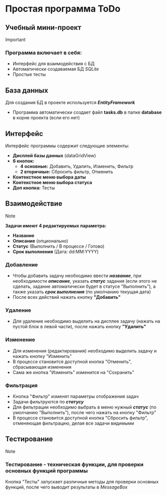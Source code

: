 # Простая программа ToDo

## Учебный мини-проект

> [!IMPORTANT]
> ### Программа включает в себя:
> * Интерфейс для взаимодействия с БД
> * Автоматически создаваемая БД *SQLite*
> * Простые тесты
## База данных
Для создания БД в проекте используется ***EntityFramework***
* Программа автоматически создает файл **tasks.db** в папке **database** в корне проекта (если его нет)
## Интерфейс
Интерфейс программы содержит следующие элементы:
* **Дисплей базы данных** (dataGridView)
* **6 кнопок:**
  * **4 основные:** Добавить, Удалить, Изменить, Фильтр
  * **2 вторичные:** Сбросить фильтр, Отменить
* **Контекстное меню выбора даты**
* **Контекстное меню выбора статуса**
* **Доп кнопка:** Тесты

## Взаимодействие
> [!NOTE]
> **Задачи имеют 4 редактируемых параметра:**
> * **Название**
> * **Описание** (опционально)
> * **Статус** (Выполнить / В процессе / Готово)
> * **Срок выполнения** (Дата: dd:MM:YYYY)
### Добавление
* Чтобы добавить задачу необходимо ввести ***название***, при необходимости ***описание***, указать ***статус*** задания (если этого не сделать, задание автоматически будет в статусе "Выполнить"), а также указать ***срок выполнения*** (по умолчанию текущая дата)
* После всех действий нажать кнопку **"Добавить"**
### Удаление
* Для удаление необходимо выделить на дисплее задачу (нажать на пустой блок в левой части), после нажать кнопку **"Удалить"**
### Изменение
* Для изменения (редактирования) необходимо выделить задачу и нажать кнопку "Изменить"
* В процессе становится доступной кнопка "Отменить", сбрасывающая изменения
* Сама же кнопка "Изменить" изменится на "Сохранить"
### Фильтрация
* Кнопка "Фильтр" изменят параметры отображения задач
* Задачи фильтруются по ***статусу***
* Для фильтрации необходимо выбрать в меню нужный ***статус*** (по умолчанию "Выполнить"), после чего нажать на кнопку "Фильтр"
* В процессе становится доступной кнопка "Сбросить фильтр", отменяющая фильтрацию, делая все задачи видимыми
## Тестирование
> [!NOTE]
> ### Тестирование - техническая функции, для проверки основных функций программы
> Кнопка "Тесты" запускает различные методы для проверки основных функций, после чего выводит результаты в *MessageBox*
